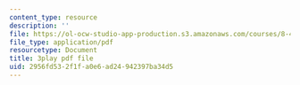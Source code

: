 ```yaml
---
content_type: resource
description: ''
file: https://ol-ocw-studio-app-production.s3.amazonaws.com/courses/8-421-atomic-and-optical-physics-i-spring-2014/2956fd532f1fa0e6ad24942397ba34d5_JFSRqIozgh0.pdf
file_type: application/pdf
resourcetype: Document
title: 3play pdf file
uid: 2956fd53-2f1f-a0e6-ad24-942397ba34d5
---
```

